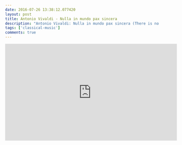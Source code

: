 ```yaml
---
date: 2016-07-26 13:38:12.077420
layout: post
title: Antonio Vivaldi - Nulla in mundo pax sincera
description: "Antonio Vivaldi: Nulla in mundo pax sincera (There is no unblemished peace in the world), RV 630"
tags: ['classical-music']
comments: true
---
```

<iframe width="560" height="315" src="https://www.youtube.com/embed/cq6egOz0b4I" frameborder="0" allowfullscreen></iframe>
